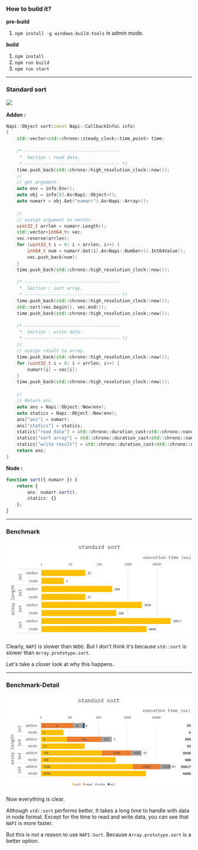 ### How to build it?

**pre-build**

1. `npm install -g windows-build-tools` in admin mode.

**build**

1. `npm install`
2. `npm run build`
3. `npm run start`

---

### Standard sort

![](./images/summation-general-formular.png)

**Addon :**

```cpp
Napi::Object sort(const Napi::CallbackInfo& info)
{
    std::vector<std::chrono::steady_clock::time_point> time;

    /* ------------------------------------
     *  Section : read data.
     * ------------------------------------ */
    time.push_back(std::chrono::high_resolution_clock::now());
    //
    // get argument.
    auto env = info.Env();
    auto obj = info[0].As<Napi::Object>();
    auto numarr = obj.Get("numarr").As<Napi::Array>();

    //
    // assign argument to vector.
    uint32_t arrlen = numarr.Length();
    std::vector<int64_t> vec;
    vec.reserve(arrlen);
    for (uint32_t i = 0; i < arrlen; i++) {
        int64_t num = numarr.Get(i).As<Napi::Number>().Int64Value();
        vec.push_back(num);
    }
    time.push_back(std::chrono::high_resolution_clock::now());

    /* ------------------------------------
     *  Section : sort array.
     * ------------------------------------ */
    time.push_back(std::chrono::high_resolution_clock::now());
    std::sort(vec.begin(), vec.end());
    time.push_back(std::chrono::high_resolution_clock::now());

    /* ------------------------------------
     *  Section : write data.
     * ------------------------------------ */
    //
    // assign result to array.
    time.push_back(std::chrono::high_resolution_clock::now());
    for (uint32_t i = 0; i < arrlen; i++) {
        numarr[i] = vec[i];
    }
    time.push_back(std::chrono::high_resolution_clock::now());

    //
    // Return ans.
    auto ans = Napi::Object::New(env);
    auto statics = Napi::Object::New(env);
    ans["ans"] = numarr;
    ans["statics"] = statics;
    statics["read data"] = std::chrono::duration_cast<std::chrono::nanoseconds>(time[1] - time[0]).count();
    statics["sort array"] = std::chrono::duration_cast<std::chrono::nanoseconds>(time[3] - time[2]).count();
    statics["write result"] = std::chrono::duration_cast<std::chrono::nanoseconds>(time[5] - time[4]).count();
    return ans;
}
```

**Node :**

```ts
function sort({ numarr }) {
    return {
        ans: numarr.sort(),
        statics: {}
    };
}
```

---

### Benchmark

![](./resource/benchmark.png)

Clearly, `NAPI` is slower than `NODE`.
But I don't think it's because `std::sort` is slower than `Array.prototype.sort`.

Let's take a closer look at why this happens.

---

### Benchmark-Detail

![](./resource/benchmark-detail.png)

Now everything is clear.

Although `std::sort` performs better, It takes a long time to handle with data in node format.
Except for the time to read and write data, you can see that `NAPI` is more faster.

But this is not a reason to use `NAPI-Sort`.
Because `Array.prototype.sort` is a better option.
